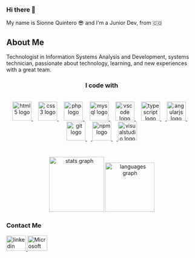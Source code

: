 ### Hi there 👋

 My name is Sionne Quintero 😎 and I'm a Junior Dev, from 🇨🇴

###
<h2 aling="left"> About Me </h2>
<p aling="center" >Technologist in Information Systems Analysis and Development, systems technician, passionate about technology, learning, and new experiences with a great team.</p>

<h3 align="center"> I code with </h3>
<br clear="both">
<div align="center">
  <a href="https://developer.mozilla.org/en-US/docs/Glossary/HTML5">
  <img src="https://cdn.jsdelivr.net/gh/devicons/devicon/icons/html5/html5-original.svg" height="50" alt="html5 logo"  />
  <img width="10" /></a>
  <a href="https://developer.mozilla.org/es/docs/Web/CSS">
  <img src="https://cdn.jsdelivr.net/gh/devicons/devicon/icons/css3/css3-original.svg" height="50" alt="css3 logo"  />
  <img width="10" /></a>
  <a href="https://www.php.net/">
  <img src="https://cdn.jsdelivr.net/gh/devicons/devicon/icons/php/php-original.svg" height="50" alt="php logo"  />
  <img width="10" /></a>
  <a href=https://www.mysql.com/>
  <img src="https://cdn.jsdelivr.net/gh/devicons/devicon/icons/mysql/mysql-original.svg" height="50" alt="mysql logo"  />
  <img width="10" /></a>
  <a href="https://code.visualstudio.com/">
  <img src="https://cdn.jsdelivr.net/gh/devicons/devicon/icons/vscode/vscode-original.svg" height="50" alt="vscode logo"  />
  <img width="10" /></a>
  <a href="https://www.typescriptlang.org/">
  <img src="https://cdn.jsdelivr.net/gh/devicons/devicon/icons/typescript/typescript-original.svg" height="50" alt="typescript logo"  />
  <img width="10" /> </a>
  <a href=https://angular.io/>
  <img src="https://cdn.jsdelivr.net/gh/devicons/devicon/icons/angularjs/angularjs-original.svg" height="50" alt="angularjs logo"  />
  <img width="10" /> </a>
  <a href="https://git-scm.com/" >
  <img src="https://cdn.jsdelivr.net/gh/devicons/devicon/icons/git/git-original.svg" height="50" alt="git logo"  />
  <img width="10" /> </a>
  <a href="https://www.npmjs.com/" >
  <img src="https://cdn.jsdelivr.net/gh/devicons/devicon/icons/npm/npm-original-wordmark.svg" height="50" alt="npm logo"  /> 
  <img width="10" /> </a>
  <a href="https://learn.microsoft.com/es-es/visualstudio/get-started/visual-studio-ide?view=vs-2022" >
  <img src="https://cdn.jsdelivr.net/gh/devicons/devicon/icons/visualstudio/visualstudio-plain.svg" height="50" alt="visualstudio logo" /> </a>
</div>

###

<br clear="both">

<div align="center">
  <img src="https://github-readme-stats.vercel.app/api?username=BySAQQ&hide_title=true&hide_rank=false&show_icons=true&include_all_commits=true&count_private=true&disable_animations=false&theme=github_dark&locale=en&hide_border=true&order=1" height="145" alt="stats graph"  />
  <img src="https://github-readme-stats.vercel.app/api/top-langs?username=BySAQQ&locale=en&hide_title=true&layout=compact&card_width=320&langs_count=5&theme=dark&hide_border=true&order=2" height="130" alt="languages graph"  />
</div>

### Contact Me
<p align="left" dir="auto">
  <a href="https://www.linkedin.com/in/sionne-quintero-quintero/" rel="nofollow">
    <img src="https://raw.githubusercontent.com/maurodesouza/profile-readme-generator/master/src/assets/icons/social/linkedin/default.svg" width="52" height="40" alt="linkedin logo"  />
  </a>
  <a href="mailto:saquintero87@soy.sena.edu.co" target="_blank">
  <img src="https://raw.githubusercontent.com/maurodesouza/profile-readme-generator/master/src/assets/icons/social/microsoft-outlook/default.svg" width="52" height="40" alt="Microsoft outlook logo"  /> </a>
</p>

